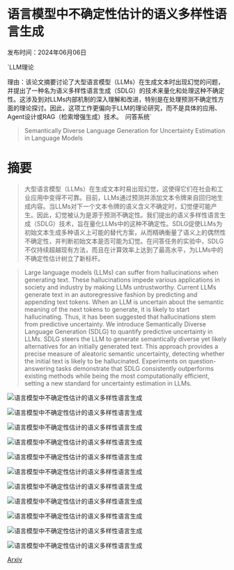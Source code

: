 # 语言模型中不确定性估计的语义多样性语言生成

发布时间：2024年06月06日

`LLM理论

理由：该论文摘要讨论了大型语言模型（LLMs）在生成文本时出现幻觉的问题，并提出了一种名为语义多样性语言生成（SDLG）的技术来量化和处理这种不确定性。这涉及到对LLMs内部机制的深入理解和改进，特别是在处理预测不确定性方面的理论探讨。因此，这项工作更偏向于LLM的理论研究，而不是具体的应用、Agent设计或RAG（检索增强生成）技术。` `问答系统`

> Semantically Diverse Language Generation for Uncertainty Estimation in Language Models

# 摘要

> 大型语言模型（LLMs）在生成文本时易出现幻觉，这使得它们在社会和工业应用中变得不可靠。目前，LLMs通过预测并添加文本令牌来自回归地生成内容。当LLMs对下一个文本令牌的语义含义不确定时，幻觉便可能产生。因此，幻觉被认为是源于预测不确定性。我们提出的语义多样性语言生成（SDLG）技术，旨在量化LLMs中的这种不确定性。SDLG促使LLMs为初始文本生成多种语义上可能的替代方案，从而精确衡量了语义上的偶然性不确定性，并判断初始文本是否可能为幻觉。在问答任务的实验中，SDLG不仅持续超越现有方法，而且在计算效率上达到了最高水平，为LLMs中的不确定性估计树立了新标杆。

> Large language models (LLMs) can suffer from hallucinations when generating text. These hallucinations impede various applications in society and industry by making LLMs untrustworthy. Current LLMs generate text in an autoregressive fashion by predicting and appending text tokens. When an LLM is uncertain about the semantic meaning of the next tokens to generate, it is likely to start hallucinating. Thus, it has been suggested that hallucinations stem from predictive uncertainty. We introduce Semantically Diverse Language Generation (SDLG) to quantify predictive uncertainty in LLMs. SDLG steers the LLM to generate semantically diverse yet likely alternatives for an initially generated text. This approach provides a precise measure of aleatoric semantic uncertainty, detecting whether the initial text is likely to be hallucinated. Experiments on question-answering tasks demonstrate that SDLG consistently outperforms existing methods while being the most computationally efficient, setting a new standard for uncertainty estimation in LLMs.

![语言模型中不确定性估计的语义多样性语言生成](../../../paper_images/2406.04306/x1.png)

![语言模型中不确定性估计的语义多样性语言生成](../../../paper_images/2406.04306/x2.png)

![语言模型中不确定性估计的语义多样性语言生成](../../../paper_images/2406.04306/x3.png)

![语言模型中不确定性估计的语义多样性语言生成](../../../paper_images/2406.04306/x4.png)

![语言模型中不确定性估计的语义多样性语言生成](../../../paper_images/2406.04306/x5.png)

![语言模型中不确定性估计的语义多样性语言生成](../../../paper_images/2406.04306/x6.png)

![语言模型中不确定性估计的语义多样性语言生成](../../../paper_images/2406.04306/x7.png)

![语言模型中不确定性估计的语义多样性语言生成](../../../paper_images/2406.04306/x8.png)

![语言模型中不确定性估计的语义多样性语言生成](../../../paper_images/2406.04306/x9.png)

![语言模型中不确定性估计的语义多样性语言生成](../../../paper_images/2406.04306/x10.png)

![语言模型中不确定性估计的语义多样性语言生成](../../../paper_images/2406.04306/x11.png)

[Arxiv](https://arxiv.org/abs/2406.04306)